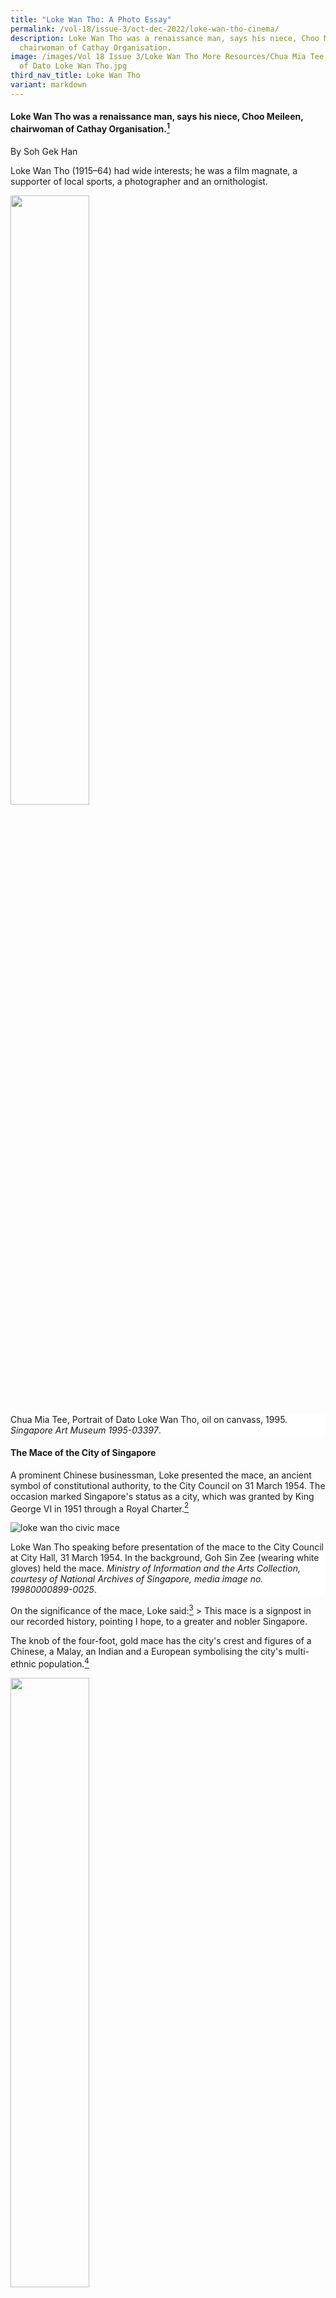 ```yaml
---
title: "Loke Wan Tho: A Photo Essay"
permalink: /vol-18/issue-3/oct-dec-2022/loke-wan-tho-cinema/
description: Loke Wan Tho was a renaissance man, says his niece, Choo Meileen,
  chairwoman of Cathay Organisation.
image: /images/Vol 18 Issue 3/Loke Wan Tho More Resources/Chua Mia Tee, Portrait
  of Dato Loke Wan Tho.jpg
third_nav_title: Loke Wan Tho
variant: markdown
---
```

#### Loke Wan Tho was a renaissance man, says his niece, Choo Meileen, chairwoman of Cathay Organisation.[^1] 
 
By Soh Gek Han

Loke Wan Tho (1915–64) had wide interests; he was a film magnate, a supporter of local sports, a photographer and an ornithologist. 

<img src="/images/Vol%2018%20Issue%203/Loke%20Wan%20Tho%20More%20Resources/Chua%20Mia%20Tee,%20Portrait%20of%20Dato%20Loke%20Wan%20Tho.jpg" style="width:50%">
<div style="background-color: white;"> Chua Mia Tee, Portrait of Dato Loke Wan Tho, oil on canvass, 1995. <i>Singapore Art Museum 1995-03397</i>.</div>

#### **The Mace of the City of Singapore**
A prominent Chinese businessman, Loke presented the mace, an ancient symbol of constitutional authority, to the City Council on 31 March 1954. The occasion marked Singapore's status as a city, which was granted by King George VI in 1951 through a Royal Charter.[^2]

![loke wan tho civic mace](/images/Vol%2018%20Issue%203/Loke%20Wan%20Tho%20More%20Resources/loke-mace.jpg)
<div style="background-color: white;"> Loke Wan Tho speaking before presentation of the mace to the City Council at City Hall, 31 March 1954. In the background, Goh Sin Zee (wearing white gloves) held the mace. <i>Ministry of Information and the Arts Collection, courtesy of National Archives of Singapore, media image no. 19980000899-0025</i>.</div>

On the significance of the mace, Loke said:[^3]
&gt; This mace is a signpost in our recorded history, pointing I hope, to a greater and nobler Singapore.

The knob of the four-foot, gold mace has the city's crest and figures of a Chinese, a Malay, an Indian and a European symbolising the city's multi-ethnic population.[^4]

<img src="/images/Vol%2018%20Issue%203/Loke%20Wan%20Tho%20More%20Resources/mace.jpg" style="width:50%">
<div style="background-color: white;"> The $15,000 Mace was made by Messrs Hamilton &amp; Inches, Goldsmiths of Edinburgh. Loke was one of the committee members (including university professors and Raffles Museum staff) who suggested the design motifs. <i>National Museum of Singapore, accession no. 2003-00230-001</i>.</div>

#### **A Pioneer in Local Film Production**
In 1953, Loke Wan Tho set up Cathay-Keris with Ho Ah Loke, expanding the [Cathay](/history-cathay-cinema-2022) film distribution business into film production. Cathay-Keris was Singapore’s second film studio and was a competitor to Shaw’s Malay Film Productions. These were the only two film studios in Singapore for the next 20 years, a period known as the golden age of the studios.[^5] 

![cathay keris](/images/Vol%2018%20Issue%203/Loke%20Wan%20Tho%20More%20Resources/cathay-keris.jpg)
<div style="background-color: white;"> Cathay-Keris studio on East Coast Road in the 1950s.<i> Image reproduced from Raphaël Millet, Singapore Cinema (Singapore : Editions Didier Millet, 2006), 35</i>.</div>

Cathay-Keris focused on Malay films, as Malaya had a fast-expanding film market. In 1951, the Cathay’s International Associated Theatres generated twice as much revenue from Malaya compared to Singapore.[^6]

<img src="/images/Vol%2018%20Issue%203/Loke%20Wan%20Tho%20More%20Resources/Cathay%20keris.jpg" style="width:60%">
<div style="background-color: white;"> The logo of Cathay-Keris featured the Malay traditional dagger, a symbol of the Malay world.<i> Image copyright Cathay Organisation</i>.</div>

To learn about moviemaking, Loke visited film studios in India in 1957 and invited Hollywood actors to coach Cathay-Keris’s new actors. At that time, Malay cinema was influenced by Indian culture, as the two film studios hired Indian directors, who were better at making Malay films than their Chinese counterparts.[^7] 

![loke wan tho india](/images/Vol%2018%20Issue%203/Loke%20Wan%20Tho%20More%20Resources/loke-india.jpg)
<div style="background-color: white;">Loke (second from right) on the set of the mythological movie <i>Jai Bajrangat</i> at Basant Pictures in India. <i>Image reproduced from Lim Kay Tong, Cathay: 55 Years of Cinema (Singapore:Landmark Books, 1991), 117</i>.</div>

The Malay movies then were generally based on folk tales and legends. One of Cathay-Keris’s box office blockbuster was *Hang Jebat* (1961), directed by Hussian Haniff. The movie was noted for its cinematic qualities and revisionist approach to Malay classical history, portraying Hang Jebat as the hero rather than the villain.[^8] 

 ![hang jebat](/images/Vol%2018%20Issue%203/Loke%20Wan%20Tho%20More%20Resources/hang%20jebat.jpg)
<div style="background-color: white;">A scene of Hang Tuah (left) and Hang Jebat (right) fighting, each holding a keris. In the film, Hang Jebat seeks revenge for Hang Tuah, who is exiled by the Sultan. <i>National Museum of Singapore, accession number 2005-01048</i>.</div>

For his contributions to the film industry in Malaya, Loke received the dato title from the Sultan of Kelantan in 1962. 

![loke wan tho dato](/images/Vol%2018%20Issue%203/Loke%20Wan%20Tho%20More%20Resources/lokewantho-dato.jpg)
<div style="background-color: white;">Dressed in traditional Malay costume <i>baju melayu</i>, Loke Wan Tho (second from left) was conferred the title of dato on 1 August 1962. <i>Image reproduced from Lim Kay Tong, Cathay: 55 Years of Cinema (Singapore:Landmark Books, 1991), 28</i>.</div>

Cathay closed its film production arm in 1972, because of competition from television and the loss of the Indonesian market. By then Cathay-Keris had produced at least 100 movies, including the cult classic *Pontianak* film (1957) and the three subsequent Pontianak movies. 

![Pontianak cathay keris](/images/Vol-13-issue-2/history-of-singapore-horror/04_sghorror.png)
<div style="background-color: white;">Directed by B. Narayan Rao, the <i>Pontianak</i> film starred Maria Menado as the <i>pontianak</i>, a female vampire from Malay mythology. Following the success of the film, Cathay-Keris followed up with three sequels: <i>Dandam Pontianak</i> (1957), <i>Sumpah Pontianak</i> (1958) and <i>Pontianak Gua Musang</i> (1964).<i> Singapore Art Museum accession no. 1995-03397</i>.</div>

#### **A Supporter of Local Sports**
As the chairman of the Sports Centre Fund appeal committee, Loke helped to accelerate plans to build Singapore’s youth sports centre and donated $25,000 to it. The centre opened in the old Kallang airport in January 1956.[^9] Loke also hired Wong Peng Soon, Malaya’s top badminton player, as a coach at the centre, and funded his salary for three years. [^10]

![loke wan tho sports centre](/images/Vol%2018%20Issue%203/Loke%20Wan%20Tho%20More%20Resources/loke-sports-centre.jpg)
<div style="background-color: white;"> Loke speaking at the opening of the centre in old Kallang airport, January 1956. The centre would provide training in swimming, boxing, basketball, athletics, etc.<i> Ministry of Information and the Arts Collection, courtesy of National Archives of Singapore, media image no.   
19980001290-0018</i>.</div>

#### **An Acclaimed Photographer**
Loke took birding expeditions in India and New Guinea with famous Indian ornithologist Salim Ali. According to Salim Ali, Loke was always cheerful and had never once complained on their field trips, even in cowsheds, in rough living conditions, or of his dysentery.[^11]   
 
Loke’s diary on the expeditions reveals his passion for ornithology:[^12] 

&gt; The scene of immense activity is thrilling to look at, and to hear. When the White Ibis and the Little Egrets are back in the Heronry at evening time, it looks as if a snowstorm is blowing about the tree tops.

![loke wan tho White Ibis and Little Egrets](/images/Vol%2018%20Issue%203/Loke%20Wan%20Tho%20More%20Resources/loke-company-of-birds.jpg)
<div style="background-color: white;"> White Ibis and Little Egrets, taken by Loke Wan Tho in India.<i> Images reproduced from Loke Wan Tho, Loke Wan Tho's Birds with Extracts from His Diaries and from A Company of Birds (Mumbai: Bombay Natural History Society, 2008), 140, 144</i>.</div>

Besides birds, Loke also took photographs of Angkor temples, which were published in former governor Malcolm MacDonald’s book *Angkor*. Cambodian premier Prince Norodom Sihanouk honoured Loke with the title of Officer of the Royal Order of Cambodia in 1959, for his photography of Angkor sites.[^13] 

![loke wan tho angkor ](/images/Vol%2018%20Issue%203/Loke%20Wan%20Tho%20More%20Resources/loke-wan-tho-angkor.jpg)
<div style="background-color: white;">Angkor Wat seen through the main entrance; gateway into Angkor Thom.<i> Images reproduced from Malcolm MacDonald, Angkor, with One Hundred and Twelve Photographs by Loke Wan Tho and the Author (London: Jonathan Cape, 1958), plates 54, 85</i>.</div>

#### **A Legacy**
While returning from a film festival in Taiwan, Loke and his wife Marvis Chew died in a plane crash on 20 June 1964. 

![loke wan tho funeral](/images/Vol%2018%20Issue%203/Loke%20Wan%20Tho%20More%20Resources/loke%20funeral.jpg)
<div style="background-color: white;">Mourners at Loke's funeral, 1964.<i> National Museum of Singapore, accession no. 2005-00964</i>.</div>

After his passing, his family donated $100,000 to establish the Loke Wan Tho Memorial Library at [Jurong Bird Park](/vol-17/issue-2/jul-sep-2021/jurong-bird-park) to encourage research on birds. Opened on 4 February 1972, the library exhibits Loke’s collection of books and photographs on birds, and tape recordings of bird songs.[^14] 

![loke wan tho memorial library](/images/Vol%2018%20Issue%203/Loke%20Wan%20Tho%20More%20Resources/loke-library.jpg)
<div style="background-color: white;">The Loke Wan Tho Memorial Library is visited by foreign dignitaries, including Foreign Secretary of the Philippines General Carlos Romulo during his three-day official visit to Singapore in December 1973. <i>Ministry of Information and the Arts Collection, courtesy of National Archives of Singapore, media image no. 19980002752-0047</i>.</div>

#### **RELATED ARTICLES**
Michael Mukunthan, "[Loke Wan Tho](https://www.nlb.gov.sg/main/article-detail?cmsuuid=0aa25928-d7b2-4c71-a0a1-3dffe99cadff)," Singapore Infopedia, 2016.

Joshua Chia Yeong Jia, "[Cathay-Keris Studio](https://www.nlb.gov.sg/main/article-detail?cmsuuid=0d44bd6f-4baa-4b31-ac59-facc796c0996)," Singapore Infopedia, 2018.

Soh Gek Han, "[Key Milestones in the History of Cathay Cinema](https://biblioasia.nlb.gov.sg/history-cathay-cinema-2022)," <i>BiblioAsia</i>, 2022.

Alvin Chua, "[Cathay Organisation](https://www.nlb.gov.sg/main/article-detail?cmsuuid=6e292eee-270c-4170-a1a7-7d73711f8888)," Singapore Infopedia, 2011.

Bonny Muliani Tan, "[A Malayan Treasure: The Gibson-Hill Collection](https://biblioasia.nlb.gov.sg/files/pdf/vol-4/issue-3/v4-issue3_MalayanTreasure.pdf)," <i>BiblioAsia</i> 4, no. 3 (2008).

#### **RELATED BOOKS**
Lim Kay Tong, [*Cathay: 55 Years of Cinema*](https://catalogue.nlb.gov.sg/cgi-bin/spydus.exe/ENQ/WPAC/BIBENQ?SETLVL=1&amp;BRN=6095688) (Singapore: Landmark Books, 1991). (From National Library, Singapore, call no. RSING 791.43095957 LIM)

Raphael Millet, *[Singapore Cinema](https://catalogue.nlb.gov.sg/cgi-bin/spydus.exe/ENQ/WPAC/BIBENQ?SETLVL=1&amp;BRN=12716044)* (Singapore: Editions Didier Millet, 2006). (From National Library, Singapore, call no. RSING 791.43095957 MIL)

Loke Wan Tho, *[A Company of Birds](https://catalogue.nlb.gov.sg/cgi-bin/spydus.exe/ENQ/WPAC/BIBENQ?SETLVL=1&amp;BRN=4087550)* (London: M. Joseph, 1957). (From National Library, Singapore, call no. RCLOS 598.295 LOK-[GBH])

Loke Wan Tho, *[Loke Wan Tho's Birds with Extracts from His Diaries and from A Company of Birds](https://catalogue.nlb.gov.sg/cgi-bin/spydus.exe/ENQ/WPAC/BIBENQ?SETLVL=1&amp;BRN=200516495)* (Mumbai: Bombay Natural History Society, 2008). (From National Library, Singapore, call no. RSING 598.095 LOK)

Malcolm MacDonald, *[Angkor with One Hundred and Twelve Photographs by Loke Wan Tho and the Author](https://catalogue.nlb.gov.sg/cgi-bin/spydus.exe/ENQ/WPAC/BIBENQ?SETLVL=1&amp;BRN=4179272)* (London: Jonathan Cape , 1958). (From National Library, Singapore, call no. RCLOS 959.6 MAC)

Balai Seni Lukis Negara (Malaysia), *[The Loke Legacy: The Photography Collection of Dato' Loke Wan Tho](https://catalogue.nlb.gov.sg/cgi-bin/spydus.exe/ENQ/WPAC/BIBENQ?SETLVL=1&amp;BRN=12611306)* (Kuala Lumpur: National Art Gallery, Malaysia, 2006). (From National Library, Singapore, call no. RART 779.074595 LOK)

#### **ORAL HISTORY**
[Christina Balsara, oral history interview by Patricia Lee](https://www.nas.gov.sg/archivesonline/oral_history_interviews/record-details/3188fc6a-1160-11e3-83d5-0050568939ad), 16 August 2001, disc 5 of 9, MP3 audio, 28:36, National Archives of Singapore (accession no. 002542).

[Yuen-Peng McNeice, oral history interview by Helen Choo](https://www.nas.gov.sg/archivesonline/oral_history_interviews/record-details/fad7620e-115d-11e3-83d5-0050568939ad), 4 August 1982, disc 3 of 4, transcript and MP3 audio, 27:47, National Archives of Singapore (accession no. 000190).

[Albert Odell, oral history interview by Ghalpanah Thangaraju](https://www.nas.gov.sg/archivesonline/oral_history_interviews/record-details/772198de-1160-11e3-83d5-0050568939ad), 16 April 2001, disc 2 of 6, transcript and MP3 audio, 27:39, National Archives of Singapore (accession no. 002640).

[Wong Kee Hung, oral history interview by Michelle Low](https://www.nas.gov.sg/archivesonline/oral_history_interviews/record-details/9c41e71f-1160-11e3-83d5-0050568939ad), 21 October 2005, disc 5 of 6, transcript and MP3 audio, 58:04, National Archives of Singapore (accession no. 002986).

#### **NOTES**
[^1]: Balai Seni Lukis Negara (Malaysia), *[The Loke Legacy: The Photography Collection of Dato' Loke Wan Tho](https://catalogue.nlb.gov.sg/cgi-bin/spydus.exe/ENQ/WPAC/BIBENQ?SETLVL=1&amp;BRN=12611306)* (Kuala Lumpur: National Art Gallery, Malaysia, 2006), 7. (From National Library, Singapore, call no. RART 779.074595 LOK)

[^2]: Roots, "[The Mace of the City of Singapore](https://www.roots.gov.sg/Collection-Landing/listing/1108609)," National Heritage Board, last accessed 6 September 2022; "[Singapore Gets Its Civic Mace](http://eresources.nlb.gov.sg/newspapers/Digitised/Article/straitsbudget19540408-1.2.38)," *Straits Budget*, 8 April 1954, 10. (From NewspaperSG)

[^3]: "[Singapore Gets Its Civic Mace](http://eresources.nlb.gov.sg/newspapers/Digitised/Article/straitsbudget19540408-1.2.38)."

[^4]: "[S’pore’s Mace](http://eresources.nlb.gov.sg/newspapers/Digitised/Article/straitsbudget19540225-1.2.6)," *Straits Budget*, 25 February 1954, 5 (From NewspaperSG); Roots, "[The Mace of the City of Singapore, Singapore, 1953, Gold](https://www.roots.gov.sg/stories-landing/stories/the-singapore-story-through-60-objects/colonial/mace/story)," National Heritage Board, last accessed 6 September 2022.

[^5]: Raphaël Millet, *[Singapore Cinema](https://catalogue.nlb.gov.sg/cgi-bin/spydus.exe/ENQ/WPAC/BIBENQ?SETLVL=1&amp;BRN=12716044)* (Singapore : Editions Didier Millet, 2006), 34, 37. (From National Library, Singapore, call no. RSING 791.43095957 MIL)

[^6]: Millet, *[Singapore Cinema](https://catalogue.nlb.gov.sg/cgi-bin/spydus.exe/ENQ/WPAC/BIBENQ?SETLVL=1&amp;BRN=12716044)*, 34.

[^7]: Millet, *[Singapore Cinema](https://catalogue.nlb.gov.sg/cgi-bin/spydus.exe/ENQ/WPAC/BIBENQ?SETLVL=1&amp;BRN=12716044)*, 34, 39; Lim Kay Tong,[*Cathay: 55 Years of Cinema*](https://catalogue.nlb.gov.sg/cgi-bin/spydus.exe/ENQ/WPAC/BIBENQ?SETLVL=1&amp;BRN=6095688) (Singapore:Landmark Books,1991), 117. (From National Library, Singapore, call no. RSING 791.43095957 LIM)

[^8]: Millet, *[Singapore Cinema](https://catalogue.nlb.gov.sg/cgi-bin/spydus.exe/ENQ/WPAC/BIBENQ?SETLVL=1&amp;BRN=12716044)*, 36, 51; Nancy K. Nanney, “Evolution of a Hero: The Hang Tuah/Hang Jebat Tale in Malay Drama,” *Asian Theatre Journal* 5, no. 2 (Autumn 1988): 164–65. (From JSTOR via NLB's [eresources](https://eresources.nlb.gov.sg/main) website)

[^9]: “[Speed-up at Youth Sports Centre](http://eresources.nlb.gov.sg/newspapers/Digitised/Article/straitstimes19560305-1.2.90 ),” *Straits Times*, 5 March 1956, 7; “[Loke Makes Personal Three-year Agreement with Malayan Ace](http://eresources.nlb.gov.sg/newspapers/Digitised/Article/straitstimes19551009-1.2.155),” *Straits Times*, 9 October 1955, 20. (From NewspaperSG)

[^10]: “[Loke Makes Personal Three-year agreement with Malayan Ace](http://eresources.nlb.gov.sg/newspapers/Digitised/Article/straitstimes19551009-1.2.155),” *Straits Times*, 9 October 1955, 20; “[Kallang May Be the Site](https://eresources.nlb.gov.sg/newspapers/Digitised/Article/straitstimes19550829-1.2.22),” *Straits Times*, 29 August 1955, 1. (From NewspaperSG)

[^11]: Loke Wan Tho, *[Loke Wan Tho's Birds with Extracts from His Diaries and from A Company of Birds](https://catalogue.nlb.gov.sg/cgi-bin/spydus.exe/ENQ/WPAC/BIBENQ?SETLVL=1&amp;BRN=200516495)* (Mumbai: Bombay Natural History Society, 2008), 12. (From National Library, Singapore, call no. RSING 598.095 LOK)

[^12]: Loke, *[Loke Wan Tho's Birds with Extracts from His Diaries and from A Company of Birds](https://catalogue.nlb.gov.sg/cgi-bin/spydus.exe/ENQ/WPAC/BIBENQ?SETLVL=1&amp;BRN=200516495)*, 53.

[^13]: "[Cambodia Honours Mr. Loke](https://eresources.nlb.gov.sg/newspapers/Digitised/Article/freepress19590217-1.2.15)," *Singapore Free Press*, 17 February 1959, 2.

[^14]: “[Loke Wan Tho Library to Open on Feb 4](http://eresources.nlb.gov.sg/newspapers/Digitised/Article/straitstimes19720122-1.2.50),” *Straits Times*, 22 January 1972, 10.